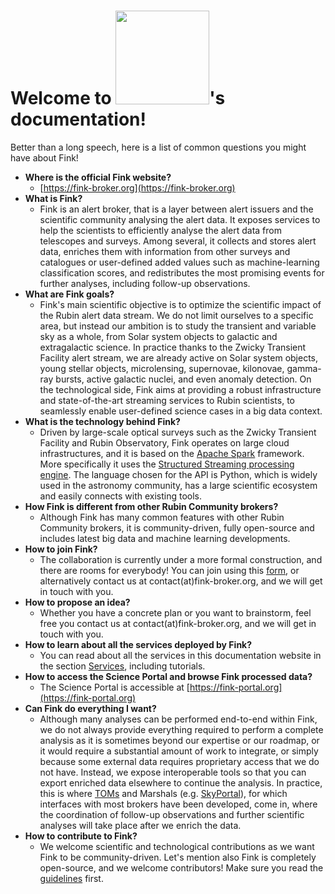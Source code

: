 # Welcome to <img src="https://fink-broker.readthedocs.io/en/latest/img/Fink_PrimaryLogo_WEB.png" width=150 />'s documentation!

Better than a long speech, here is a list of common questions you might have about Fink!

- **Where is the official Fink website?**
    - [https://fink-broker.org](https://fink-broker.org)
- **What is Fink?**
    - Fink is an alert broker, that is a layer between alert issuers and the scientific community analysing the alert data. It exposes services to help the scientists to efficiently analyse the alert data from telescopes and surveys. Among several, it collects and stores alert data, enriches them with information from other surveys and catalogues or user-defined added values such as machine-learning classification scores, and redistributes the most promising events for further analyses, including follow-up observations.
- **What are Fink goals?**
    - Fink's main scientific objective is to optimize the scientific impact of the Rubin alert data stream. We do not limit ourselves to a specific area, but instead our ambition is to study the transient and variable sky as a whole, from Solar system objects to galactic and extragalactic science. In practice thanks to the Zwicky Transient Facility alert stream, we are already active on Solar system objects, young stellar objects, microlensing, supernovae, kilonovae, gamma-ray bursts, active galactic nuclei, and even anomaly detection. On the technological side, Fink aims at providing a robust infrastructure and state-of-the-art streaming services to Rubin scientists, to seamlessly enable user-defined science cases in a big data context.
- **What is the technology behind Fink?**
    - Driven by large-scale optical surveys such as the Zwicky Transient Facility and Rubin Observatory, Fink operates on large cloud infrastructures, and it is based on the [Apache Spark](http://spark.apache.org/) framework. More specifically it uses the [Structured Streaming processing engine](https://spark.apache.org/docs/latest/structured-streaming-programming-guide.html). The language chosen for the API is Python, which is widely used in the astronomy community, has a large scientific ecosystem and easily connects with existing tools.
- **How Fink is different from other Rubin Community brokers?**
    - Although Fink has many common features with other Rubin Community brokers, it is community-driven, fully open-source and includes latest big data and machine learning developments.
- **How to join Fink?**
    - The collaboration is currently under a more formal construction, and there are rooms for everybody! You can join using this [form](https://forms.gle/CmvH8vsyyv4AUTpy8), or alternatively contact us at contact(at)fink-broker.org, and we will get in touch with you.
- **How to propose an idea?**
    - Whether you have a concrete plan or you want to brainstorm, feel free you contact us at contact(at)fink-broker.org, and we will get in touch with you.
- **How to learn about all the services deployed by Fink?**
    - You can read about all the services in this documentation website in the section [Services](services.md), including tutorials.
- **How to access the Science Portal and browse Fink processed data?**
    - The Science Portal is accessible at [https://fink-portal.org](https://fink-portal.org)
- **Can Fink do everything I want?**
    - Although many analyses can be performed end-to-end within Fink, we do not always provide everything required to perform a complete analysis as it is sometimes beyond our expertise or our roadmap, or it would require a substantial amount of work to integrate, or simply because some external data requires proprietary access that we do not have. Instead, we expose interoperable tools so that you can export enriched data elsewhere to continue the analysis. In practice, this is where [TOMs](https://lco.global/tomtoolkit/) and Marshals (e.g. [SkyPortal](https://skyportal.io/)), for which interfaces with most brokers have been developed, come in, where the coordination of follow-up observations and further scientific analyses will take place after we enrich the data.
- **How to contribute to Fink?**
    - We welcome scientific and technological contributions as we want Fink to be community-driven. Let's mention also Fink is completely open-source, and we welcome contributors! Make sure you read the [guidelines](contributing.md) first.